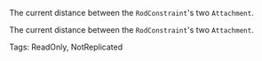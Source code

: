 The current distance between the `RodConstraint`'s two `Attachment`.
	
The current distance between the `RodConstraint`'s two `Attachment`.

Tags: ReadOnly, NotReplicated